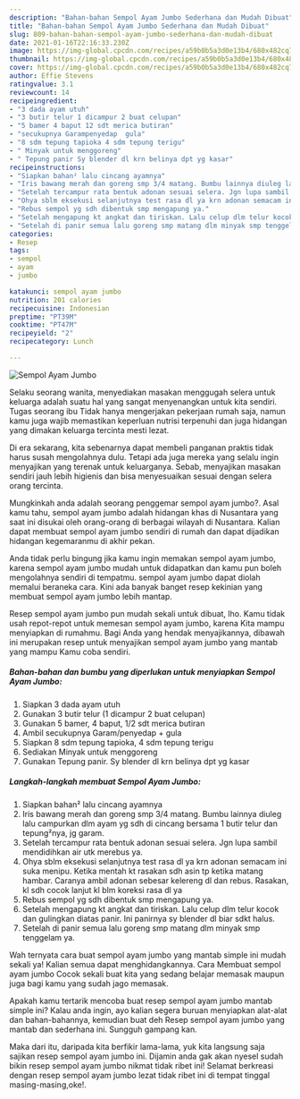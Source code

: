 ```yaml
---
description: "Bahan-bahan Sempol Ayam Jumbo Sederhana dan Mudah Dibuat"
title: "Bahan-bahan Sempol Ayam Jumbo Sederhana dan Mudah Dibuat"
slug: 809-bahan-bahan-sempol-ayam-jumbo-sederhana-dan-mudah-dibuat
date: 2021-01-16T22:16:33.230Z
image: https://img-global.cpcdn.com/recipes/a59b0b5a3d0e13b4/680x482cq70/sempol-ayam-jumbo-foto-resep-utama.jpg
thumbnail: https://img-global.cpcdn.com/recipes/a59b0b5a3d0e13b4/680x482cq70/sempol-ayam-jumbo-foto-resep-utama.jpg
cover: https://img-global.cpcdn.com/recipes/a59b0b5a3d0e13b4/680x482cq70/sempol-ayam-jumbo-foto-resep-utama.jpg
author: Effie Stevens
ratingvalue: 3.1
reviewcount: 14
recipeingredient:
- "3 dada ayam utuh"
- "3 butir telur 1 dicampur 2 buat celupan"
- "5 bamer 4 baput 12 sdt merica butiran"
- "secukupnya Garampenyedap  gula"
- "8 sdm tepung tapioka 4 sdm tepung terigu"
- " Minyak untuk menggoreng"
- " Tepung panir Sy blender dl krn belinya dpt yg kasar"
recipeinstructions:
- "Siapkan bahan² lalu cincang ayamnya"
- "Iris bawang merah dan goreng smp 3/4 matang. Bumbu lainnya diuleg lalu campurkan dlm ayam yg sdh di cincang bersama 1 butir telur dan tepung²nya, jg garam."
- "Setelah tercampur rata bentuk adonan sesuai selera. Jgn lupa sambil mendidihkan air utk merebus ya."
- "Ohya sblm eksekusi selanjutnya test rasa dl ya krn adonan semacam ini suka menipu. Ketika mentah kt rasakan sdh asin tp ketika matang hambar. Caranya ambil adonan sebesar kelereng dl dan rebus. Rasakan, kl sdh cocok lanjut kl blm koreksi rasa dl ya"
- "Rebus sempol yg sdh dibentuk smp mengapung ya."
- "Setelah mengapung kt angkat dan tiriskan. Lalu celup dlm telur kocok dan gulingkan diatas panir. Ini panirnya sy blender dl biar sdkt halus."
- "Setelah di panir semua lalu goreng smp matang dlm minyak smp tenggelam ya."
categories:
- Resep
tags:
- sempol
- ayam
- jumbo

katakunci: sempol ayam jumbo 
nutrition: 201 calories
recipecuisine: Indonesian
preptime: "PT39M"
cooktime: "PT47M"
recipeyield: "2"
recipecategory: Lunch

---
```



![Sempol Ayam Jumbo](https://img-global.cpcdn.com/recipes/a59b0b5a3d0e13b4/680x482cq70/sempol-ayam-jumbo-foto-resep-utama.jpg)

Selaku seorang wanita, menyediakan masakan menggugah selera untuk keluarga adalah suatu hal yang sangat menyenangkan untuk kita sendiri. Tugas seorang ibu Tidak hanya mengerjakan pekerjaan rumah saja, namun kamu juga wajib memastikan keperluan nutrisi terpenuhi dan juga hidangan yang dimakan keluarga tercinta mesti lezat.

Di era  sekarang, kita sebenarnya dapat membeli panganan praktis tidak harus susah mengolahnya dulu. Tetapi ada juga mereka yang selalu ingin menyajikan yang terenak untuk keluarganya. Sebab, menyajikan masakan sendiri jauh lebih higienis dan bisa menyesuaikan sesuai dengan selera orang tercinta. 



Mungkinkah anda adalah seorang penggemar sempol ayam jumbo?. Asal kamu tahu, sempol ayam jumbo adalah hidangan khas di Nusantara yang saat ini disukai oleh orang-orang di berbagai wilayah di Nusantara. Kalian dapat membuat sempol ayam jumbo sendiri di rumah dan dapat dijadikan hidangan kegemaranmu di akhir pekan.

Anda tidak perlu bingung jika kamu ingin memakan sempol ayam jumbo, karena sempol ayam jumbo mudah untuk didapatkan dan kamu pun boleh mengolahnya sendiri di tempatmu. sempol ayam jumbo dapat diolah memalui beraneka cara. Kini ada banyak banget resep kekinian yang membuat sempol ayam jumbo lebih mantap.

Resep sempol ayam jumbo pun mudah sekali untuk dibuat, lho. Kamu tidak usah repot-repot untuk memesan sempol ayam jumbo, karena Kita mampu menyiapkan di rumahmu. Bagi Anda yang hendak menyajikannya, dibawah ini merupakan resep untuk menyajikan sempol ayam jumbo yang mantab yang mampu Kamu coba sendiri.

<!--inarticleads1-->

##### Bahan-bahan dan bumbu yang diperlukan untuk menyiapkan Sempol Ayam Jumbo:

1. Siapkan 3 dada ayam utuh
1. Gunakan 3 butir telur (1 dicampur 2 buat celupan)
1. Gunakan 5 bamer, 4 baput, 1/2 sdt merica butiran
1. Ambil secukupnya Garam/penyedap + gula
1. Siapkan 8 sdm tepung tapioka, 4 sdm tepung terigu
1. Sediakan  Minyak untuk menggoreng
1. Gunakan  Tepung panir. Sy blender dl krn belinya dpt yg kasar




<!--inarticleads2-->

##### Langkah-langkah membuat Sempol Ayam Jumbo:

1. Siapkan bahan² lalu cincang ayamnya
1. Iris bawang merah dan goreng smp 3/4 matang. Bumbu lainnya diuleg lalu campurkan dlm ayam yg sdh di cincang bersama 1 butir telur dan tepung²nya, jg garam.
1. Setelah tercampur rata bentuk adonan sesuai selera. Jgn lupa sambil mendidihkan air utk merebus ya.
1. Ohya sblm eksekusi selanjutnya test rasa dl ya krn adonan semacam ini suka menipu. Ketika mentah kt rasakan sdh asin tp ketika matang hambar. Caranya ambil adonan sebesar kelereng dl dan rebus. Rasakan, kl sdh cocok lanjut kl blm koreksi rasa dl ya
1. Rebus sempol yg sdh dibentuk smp mengapung ya.
1. Setelah mengapung kt angkat dan tiriskan. Lalu celup dlm telur kocok dan gulingkan diatas panir. Ini panirnya sy blender dl biar sdkt halus.
1. Setelah di panir semua lalu goreng smp matang dlm minyak smp tenggelam ya.




Wah ternyata cara buat sempol ayam jumbo yang mantab simple ini mudah sekali ya! Kalian semua dapat menghidangkannya. Cara Membuat sempol ayam jumbo Cocok sekali buat kita yang sedang belajar memasak maupun juga bagi kamu yang sudah jago memasak.

Apakah kamu tertarik mencoba buat resep sempol ayam jumbo mantab simple ini? Kalau anda ingin, ayo kalian segera buruan menyiapkan alat-alat dan bahan-bahannya, kemudian buat deh Resep sempol ayam jumbo yang mantab dan sederhana ini. Sungguh gampang kan. 

Maka dari itu, daripada kita berfikir lama-lama, yuk kita langsung saja sajikan resep sempol ayam jumbo ini. Dijamin anda gak akan nyesel sudah bikin resep sempol ayam jumbo nikmat tidak ribet ini! Selamat berkreasi dengan resep sempol ayam jumbo lezat tidak ribet ini di tempat tinggal masing-masing,oke!.

